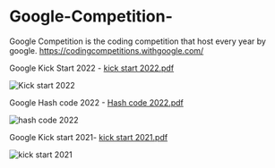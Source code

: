# Google-Competition-
Google Competition is the coding competition that host every year by google.
https://codingcompetitions.withgoogle.com/

Google Kick Start 2022 - [kick start 2022.pdf](https://github.com/ms471841/Google-Competition-/files/9479248/kick.start.2022.pdf)

![Kick start 2022](https://user-images.githubusercontent.com/58516376/188190598-715167e9-6c6c-406b-9035-e4167066da83.png)


Google Hash code 2022 - [Hash code 2022.pdf](https://github.com/ms471841/Google-Competition-/files/9479249/Hash.code.2022.pdf)

![hash code 2022](https://user-images.githubusercontent.com/58516376/188190628-5685960c-64f5-43ce-ae41-cc22ac886004.png)


Google Kick start 2021- [kick start 2021.pdf](https://github.com/ms471841/Google-Competition-/files/9479250/kick.start.2021.pdf)

![kick start 2021](https://user-images.githubusercontent.com/58516376/188190606-9335e24a-5031-490e-9b21-91c8793e7f16.png)






